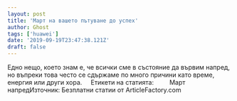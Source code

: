 ```yaml
---
layout: post
title: 'Март на вашето пътуване до успех'
author: Ghost
tags: ['huawei']
date: '2019-09-19T23:47:38.121Z'
draft: false
---
```


Едно нещо, което знам е, че всички сме в състояние да вървим напред, но въпреки това често се сдържаме по много причини като време, енергия или други хора.     Етикети на статията:         Март напредИзточник: Безплатни статии от ArticleFactory.com
